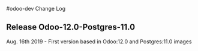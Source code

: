 #odoo-dev Change Log

## Release Odoo-12.0-Postgres-11.0

Aug. 16th 2019 - First version based in Odoo:12.0 and Postgres:11.0 images
